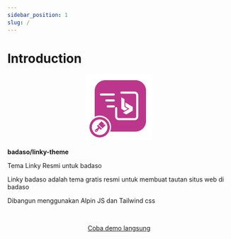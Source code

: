 ```yaml
---
sidebar_position: 1
slug: /
---
```


# Introduction

<p align="center">
  <a href="https://badaso-docs.uatech.co.id/">
    <img src="img/badaso-module-logo.png" width="150px" alt="Badaso logo" />  
  </a>
<p><b>badaso/linky-theme</b></p>
</p>

<p align="left">Tema Linky Resmi untuk badaso</p>
<p align="left">Linky badaso adalah tema gratis resmi untuk membuat tautan situs web di badaso</p>
<p align="left">Dibangun menggunakan Alpin JS dan Tailwind css</p>

<br />

<p align="center">
  <p align="center"><a href="https://badaso-demo.uatech.co.id/linky" target="_blank">Coba demo langsung</a></p>
</p>
